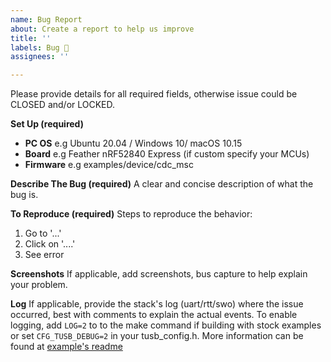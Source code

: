 ```yaml
---
name: Bug Report
about: Create a report to help us improve
title: ''
labels: Bug 🐞
assignees: ''

---
```


Please provide details for all required fields, otherwise issue could be CLOSED and/or LOCKED.

**Set Up (required)**
- **PC OS** e.g Ubuntu 20.04 / Windows 10/ macOS 10.15
- **Board** e.g Feather nRF52840 Express (if custom specify your MCUs)
- **Firmware** e.g examples/device/cdc_msc

**Describe The Bug (required)**
A clear and concise description of what the bug is.

**To Reproduce (required)**
Steps to reproduce the behavior:
1. Go to '...'
2. Click on '....'
3. See error

**Screenshots**
If applicable, add screenshots, bus capture to help explain your problem. 

**Log**
If applicable, provide the stack's log (uart/rtt/swo) where the issue occurred, best with comments to explain the actual events. To enable logging, add `LOG=2` to to the make command if building with stock examples or set `CFG_TUSB_DEBUG=2` in your tusb_config.h. More information can be found at [example's readme](/docs/getting_started.md)
